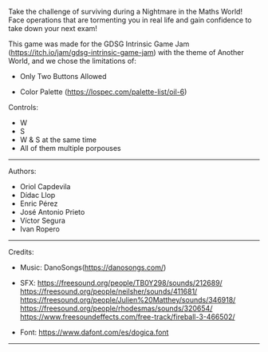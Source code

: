 Take the challenge of surviving during a Nightmare in the Maths World! 
Face operations that are tormenting you in real life and gain confidence to take down your next exam!

This game was made for the GDSG Intrinsic Game Jam​​​ (https://itch.io/jam/gdsg-intrinsic-game-jam) with the theme of Another World, and we chose the limitations of:

- Only Two Buttons Allowed

- Color Palette​​ (https://lospec.com/palette-list/oil-6)

Controls:
- W
- S
- W & S at the same time
- All of them multiple porpouses

------------------------
Authors:

- Oriol Capdevila
- Dídac Llop
- Enric Pérez
- José Antonio Prieto 
- Víctor Segura
- Ivan Ropero
------------------------
Credits:

- Music: DanoSongs(https://danosongs.com/)
- SFX:
https://freesound.org/people/TB0Y298/sounds/212689/
https://freesound.org/people/neilsher/sounds/411681/
https://freesound.org/people/Julien%20Matthey/sounds/346918/
https://freesound.org/people/rhodesmas/sounds/320654/
https://www.freesoundeffects.com/free-track/fireball-3-466502/

- Font: https://www.dafont.com/es/dogica.font
------------------------
